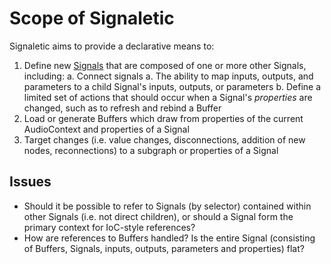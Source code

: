 # Scope of Signaletic

Signaletic aims to provide a declarative means to:

1. Define new [Signals](components/signals.md) that are composed of one or more other Signals, including:
    a. Connect signals
    a. The ability to map inputs, outputs, and parameters to a child Signal's inputs, outputs, or parameters
    b. Define a limited set of actions that should occur when a Signal's _properties_ are changed, such as to refresh and rebind a Buffer
2. Load or generate Buffers which draw from properties of the current AudioContext and properties of a Signal
3. Target changes (i.e. value changes, disconnections, addition of new nodes, reconnections) to a subgraph or properties of a Signal

## Issues

* Should it be possible to refer to Signals (by selector) contained within other Signals (i.e. not direct children), or should a Signal form the primary context for IoC-style references?
* How are references to Buffers handled? Is the entire Signal (consisting of Buffers, Signals, inputs, outputs, parameters and properties) flat?
